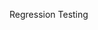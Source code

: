 <span id="title">Regression Testing</span>

<div id="body">

<include src="what/unit-inParent-asPanel.md" boilerplate />

</div>